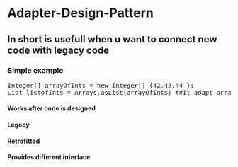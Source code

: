 # Adapter-Design-Pattern
## In short is usefull when u want to connect new code with legacy code
### Simple example
<pre>
Integer[] arrayOfInts = new Integer[] {42,43,44 }; 
List<Integer> listofInts = Arrays.asList(arrayOfInts) ##It adapt array of integers to List
</pre>


####    Works after code is designed
####    Legacy
####    Retrofitted
####    Provides different interface